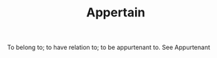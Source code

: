 ---
title: Appertain
letter: A
permalink: "/definitions/appertain.html"
body: To belong to; to have relation to; to be appurtenant to. See Appurtenant
published_at: '2018-07-07'
layout: post
---